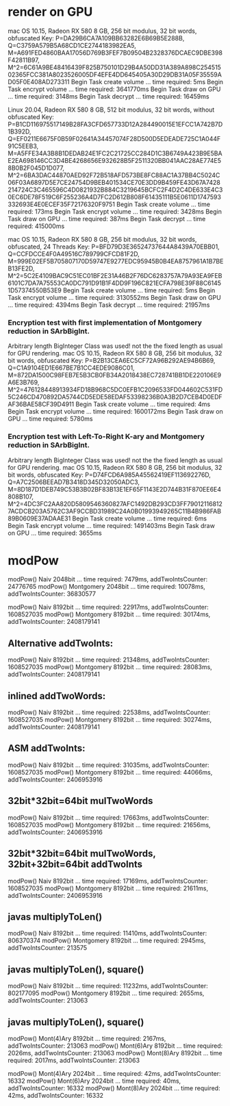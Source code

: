 
# render on GPU
mac OS 10.15, Radeon RX 580 8 GB, 256 bit modulus, 32 bit words, obfuscated
Key: P=DA29B6CA7A109BB63282E6B69B5E288B, Q=C3759A579B5A68CD1CE2744183982EA5, M=A691FED4860BAA17056D769B3FEF7B09504B2328376DCAEC9DBE398F42811B97, M^2=6C61A9BE48416439F825B750101D29B4A50DD31A389A898C25451502365FCC381A8023526005DF4EFE4DD645405A30D29DB31A05F35559AD05F0E408AD273311
Begin Task create volume ... time required: 5ms
Begin Task encrypt volume ... time required: 3641770ms
Begin Task draw on GPU ... time required: 3148ms
Begin Task decrypt ... time required: 16459ms


Linux 20.04, Radeon RX 580 8 GB, 512 bit modulus, 32 bit words, without obfuscated
Key: P=B1CD116975517149B28FA3CFD657733D12A284490015E1EFCC1A742B7D1B392D, Q=EF0211E6675F0B59F02641A34457074F28D500D5EDEADE725C1A044F91C5EEB3, M=A5FFE34A3B8B1DEDAB24E1FC2C21725CC284D1C3B6749A423B9E5BAE2EA698146CC3D4BE4268656E932628B5F2511320BB041AAC28AE774E58B0B2F045D1D077, M^2=6BA3DAC44870AED92F72B518AFD573BE8FC88AC1A37BB4C5024C06F03A6897D5E7CE24754D9BEB401534CE70E3DD9B459FE43D67A7428214724C3C465596C4D0821932B884C3219645BCFC2F4D2C4DE633E4C30EC6DE78F519C6F255236A4D7FC2D612B808F61435111B5E0611D1747593332693E4E0ECEF35F72176320F9751
Begin Task create volume ... time required: 173ms
Begin Task encrypt volume ... time required: 3428ms
Begin Task draw on GPU ... time required: 387ms
Begin Task decrypt ... time required: 415000ms

mac OS 10.15, Radeon RX 580 8 GB, 256 bit modulus, 32 bit words, obfuscated, 24 Threads
Key: P=BFD79D3E36524737644A8439A70EBB01, Q=CCFDCCE4F0A49516C789799CFCD81F2D, M=999E02EF5B705807170D59747E9277EDC95945B0B4EA8757961A1B7BEB13FE2D, M^2=5C2E4109BAC9C51EC01BF2E31A46B2F76DC6283757A79A93EA9FEB6101C7DA7A75553CA0DC791D91B1F4DD9F196C821ECFA798E39F88C61451D57374550B53E9
Begin Task create volume ... time required: 5ms
Begin Task encrypt volume ... time required: 3130552ms
Begin Task draw on GPU ... time required: 4394ms
Begin Task decrypt ... time required: 21957ms

### Encryption test with first implementation of Montgomery reduction in SArbBigInt.
Arbitrary length BigInteger Class was used! not the the fixed length as usual for GPU rendering.
mac OS 10.15, Radeon RX 580 8 GB, 256 bit modulus, 32 bit words, obfuscated
Key: P=B2B13CEA6EC5CF72A96B292AE94B6B69, Q=C1A9104ED1E667BE7B1CC4EDE9086C01, M=872DA1500C98FEB7E5B3CB0FB34A2018438EC728741BB1DE220106E9A6E3B769, M^2=476128448913934FD18B968C5DC0EFB1C2096533FD044602C531FD5C246CD470892DA5744CD5EDE58EDAF53398236B0A3B2D7CEB4D0EDFAF36BAE58CF39D4911
Begin Task create volume ... time required: 4ms
Begin Task encrypt volume ... time required: 1600172ms
Begin Task draw on GPU ... time required: 5780ms

### Encryption test with Left-To-Right K-ary and Montgomery reduction in SArbBigInt.
Arbitrary length BigInteger Class was used! not the the fixed length as usual for GPU rendering.
mac OS 10.15, Radeon RX 580 8 GB, 256 bit modulus, 32 bit words, obfuscated
Key: P=D74FCD6A985A45562419EF113692276D, Q=A7C2506BEEAD7B3418D345D32050ADC3, M=8D187D1DEB749C53B3B02BF83B13E1EF65F1143E2D744B31F870EE6E4808B107, M^2=4DC3FC2AA820D5809546360827AFC1492DB293CD3FF790121168127ACDCB203A5762C3AF9CCBD31989C24A0B01993949265C11B4B986FAB89B0609E37ADAAE31
Begin Task create volume ... time required: 6ms
Begin Task encrypt volume ... time required: 1491403ms
Begin Task draw on GPU ... time required: 3655ms


# modPow
modPow() Naiv 2048bit        ... time required:  7479ms, addTwoIntsCounter: 24776765
modPow() Montgomery 2048bit  ... time required: 10078ms, addTwoIntsCounter: 36830577


modPow() Naiv  8192bit       ... time required: 22917ms, addTwoIntsCounter: 1608527035
modPow() Montgomery 8192bit  ... time required: 30174ms, addTwoIntsCounter: 2408179141

## Alternative addTwoInts:
modPow() Naiv  8192bit       ... time required: 21348ms, addTwoIntsCounter: 1608527035
modPow() Montgomery 8192bit  ... time required: 28083ms, addTwoIntsCounter: 2408179141

## inlined addTwoWords:
modPow() Naiv  8192bit       ... time required: 22538ms, addTwoIntsCounter: 1608527035
modPow() Montgomery 8192bit  ... time required: 30274ms, addTwoIntsCounter: 2408179141


## ASM addTwoInts:
modPow() Naiv  8192bit       ... time required: 31035ms, addTwoIntsCounter: 1608527035
modPow() Montgomery 8192bit  ... time required: 44066ms, addTwoIntsCounter: 2406953916


## 32bit*32bit=64bit mulTwoWords
modPow() Naiv  8192bit       ... time required: 17663ms, addTwoIntsCounter: 1608527035
modPow() Montgomery 8192bit  ... time required: 21656ms, addTwoIntsCounter: 2406953916


## 32bit*32bit=64bit mulTwoWords, 32bit+32bit=64bit addTwoInts
modPow() Naiv  8192bit       ... time required: 17169ms, addTwoIntsCounter: 1608527035
modPow() Montgomery 8192bit  ... time required: 21611ms, addTwoIntsCounter: 2406953916

## javas multiplyToLen()
modPow() Naiv  8192bit       ... time required: 11410ms, addTwoIntsCounter:  806370374
modPow() Montgomery 8192bit  ... time required:  2945ms, addTwoIntsCounter:     213575

## javas multiplyToLen(), square()
modPow() Naiv  8192bit       ... time required: 11232ms, addTwoIntsCounter:  802177095
modPow() Montgomery 8192bit  ... time required:  2655ms, addTwoIntsCounter:     213063

## javas multiplyToLen(), square()
modPow() Mont(4)Ary 8192bit  ... time required:  2167ms, addTwoIntsCounter:     213063
modPow() Mont(6)Ary 8192bit  ... time required:  2026ms, addTwoIntsCounter:     213063
modPow() Mont(8)Ary 8192bit  ... time required:  2017ms, addTwoIntsCounter:     213063

modPow() Mont(4)Ary 2024bit  ... time required:    42ms, addTwoIntsCounter:      16332
modPow() Mont(6)Ary 2024bit  ... time required:    40ms, addTwoIntsCounter:      16332
modPow() Mont(8)Ary 2024bit  ... time required:    42ms, addTwoIntsCounter:      16332
